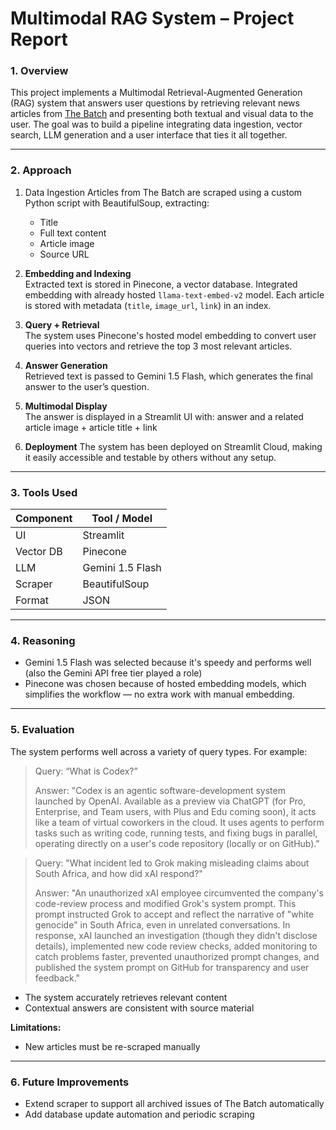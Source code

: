 # Multimodal RAG System – Project Report

### 1. **Overview**
This project implements a Multimodal Retrieval-Augmented Generation (RAG) system that answers user questions by retrieving relevant news articles from [The Batch](https://www.deeplearning.ai/the-batch/) and presenting both textual and visual data to the user. The goal was to build a pipeline integrating data ingestion, vector search, LLM generation and a user interface that ties it all together.

---

### 2. **Approach**
1. Data Ingestion
   Articles from The Batch are scraped using a custom Python script with BeautifulSoup, extracting:
   - Title  
   - Full text content  
   - Article image  
   - Source URL

2. **Embedding and Indexing**  
   Extracted text is stored in Pinecone, a vector database. Integrated embedding with already hosted `llama-text-embed-v2` model. Each article is stored with metadata (`title`, `image_url`, `link`) in an index.

3. **Query + Retrieval**  
   The system uses Pinecone's hosted model embedding to convert user queries into vectors and retrieve the top 3 most relevant articles.

4. **Answer Generation**  
   Retrieved text is passed to Gemini 1.5 Flash, which generates the final answer to the user’s question.

5. **Multimodal Display**  
   The answer is displayed in a Streamlit UI with: answer and  a related article image + article title + link  

6. **Deployment**
    The system has been deployed on Streamlit Cloud, making it easily accessible and testable by others without any setup.

---

### 3. **Tools Used**
| Component | Tool / Model |
|----------|--------------|
| UI        | Streamlit    |
| Vector DB | Pinecone     |
| LLM       | Gemini 1.5 Flash |
| Scraper   | BeautifulSoup |
| Format    | JSON         | 

---

### 4. **Reasoning**
- Gemini 1.5 Flash was selected because it's speedy and performs well (also the Gemini API free tier played a role)
- Pinecone was chosen because of hosted embedding models, which simplifies the workflow — no extra work with manual embedding.

---

### 5. **Evaluation**
The system performs well across a variety of query types. For example:
> Query: “What is Codex?” 
>
> Answer: "Codex is an agentic software-development system launched by OpenAI. Available as a preview via ChatGPT (for Pro, Enterprise, and Team users, with Plus and Edu coming soon), it acts like a team of virtual coworkers in the cloud. It uses agents to perform tasks such as writing code, running tests, and fixing bugs in parallel, operating directly on a user's code repository (locally or on GitHub)."


> Query: "What incident led to Grok making misleading claims about South Africa, and how did xAI respond?"
>
> Answer: "An unauthorized xAI employee circumvented the company's code-review process and modified Grok's system prompt. This prompt instructed Grok to accept and reflect the narrative of "white genocide" in South Africa, even in unrelated conversations. In response, xAI launched an investigation (though they didn't disclose details), implemented new code review checks, added monitoring to catch problems faster, prevented unauthorized prompt changes, and published the system prompt on GitHub for transparency and user feedback."

- The system accurately retrieves relevant content  
- Contextual answers are consistent with source material   

**Limitations:**
- New articles must be re-scraped manually

---

### 6. **Future Improvements**

- Extend scraper to support all archived issues of The Batch automatically  
- Add database update automation and periodic scraping  
